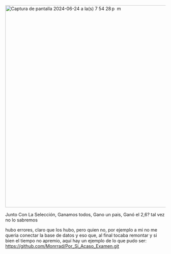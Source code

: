 <img width="634" alt="Captura de pantalla 2024-06-24 a la(s) 7 54 28 p  m" src="https://github.com/Monrrad/ExamenFinalWeb2024-1/assets/104441113/0fe7ebe5-59cf-4a4a-b976-8f4a2c7be0f3">

Junto Con La Selección, Ganamos todos, Gano un pais, Ganó el 2,6? tal vez no lo sabremos

hubo errores, claro que los hubo, pero quien no, por ejemplo a mi no me queria conectar la base de datos y eso que, al final tocaba remontar y si bien el tiempo no apremio, aquí hay un ejemplo de lo que pudo ser: https://github.com/Monrrad/Por_Si_Acaso_Examen.git
